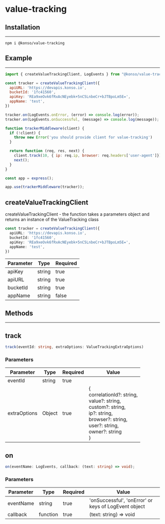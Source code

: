 # value-tracking

## Installation

---

`npm i @konso/value-tracking`

## Example

---

```javascript
import { createValueTrackingClient, LogEvents } from "@konso/value-tracking";

const tracker = createValueTrackingClient({
  apiURL: 'https://devapis.konso.io',
  bucketId: '1fc41560',
  apiKey: 'REa9xeOvk6fRxAcNEyebk+5nC5LnbeCr+bJTBpoLm5E=',
  appName: 'test',
})

tracker.on(LogEvents.onError, (error) => console.log(error));
tracker.on(LogEvents.onSuccessful, (message) => console.log(message));

function trackerMiddleware(client) {
  if (!client) {
    throw new Error('you should provide client for value-tracking')
  }

  return function (req, res, next) {
    client.track(10, { ip: req.ip, browser: req.headers['user-agent']})
    next();
  }
}

const app = express();

app.use(trackerMiddleware(tracker));
```

## createValueTrackingClient

createValueTrackingClient - the function takes a parameters object and returns an instance of the ValueTracking class

```typescript
const tracker = createValueTrackingClient({
  apiURL: 'https://devapis.konso.io',
  bucketId: '1fc41560',
  apiKey: 'REa9xeOvk6fRxAcNEyebk+5nC5LnbeCr+bJTBpoLm5E=',
  appName: 'test',
})
```

| Parameter | Type     | Required |
|:----------|----------|:---------|
| apiKey    | string   | true     |
| apiURL    | string   | true     |
| bucketId  | string   | true     |
| appName   | string   | false    |

## Methods

---

## track

```typescript
track(eventId: string, extraOptions: ValueTrackingExtraOptions)
```

### Parameters

| Parameter    | Type   | Required | Value                                                                                                                                                     |
|--------------|--------|----------|-----------------------------------------------------------------------------------------------------------------------------------------------------------|
| eventId      | string | true     |                                                                                                                                                           |
| extraOptions | Object | true     | {<br/>correlationId?: string,<br/>value?: string,<br/>custom?: string,<br/>ip?: string,<br/>browser?: string,<br/>user?: string,<br/>owner?: string<br/>} |

## on

```typescript
on(eventName: LogEvents, callback: (text: string) => void);
```

### Parameters

| Parameter | Type     | Required | Value                                                |
|-----------|----------|----------|------------------------------------------------------|
| eventName | string   | true     | 'onSuccessful', 'onError' or keys of LogEvent object |
| callback  | function | true     | (text: string) => void                               |
